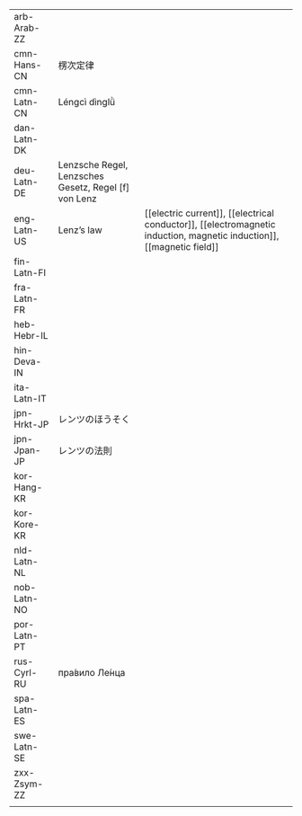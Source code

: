 | | | |
|-|-|-|
| arb-Arab-ZZ |  |  |
| cmn-Hans-CN | 楞次定律 |  |
| cmn-Latn-CN | Léngcì dìnglǜ |  |
| dan-Latn-DK |  |  |
| deu-Latn-DE | Lenzsche Regel, Lenzsches Gesetz, Regel [f] von Lenz |  |
| eng-Latn-US | Lenz’s law | [[electric current]], [[electrical conductor]], [[electromagnetic induction, magnetic induction]], [[magnetic field]] |
| fin-Latn-FI |  |  |
| fra-Latn-FR |  |  |
| heb-Hebr-IL |  |  |
| hin-Deva-IN |  |  |
| ita-Latn-IT |  |  |
| jpn-Hrkt-JP | レンツのほうそく |  |
| jpn-Jpan-JP | レンツの法則 |  |
| kor-Hang-KR |  |  |
| kor-Kore-KR |  |  |
| nld-Latn-NL |  |  |
| nob-Latn-NO |  |  |
| por-Latn-PT |  |  |
| rus-Cyrl-RU | пра́вило Ле́нца |  |
| spa-Latn-ES |  |  |
| swe-Latn-SE |  |  |
| zxx-Zsym-ZZ |  |  |
|  |  |  |